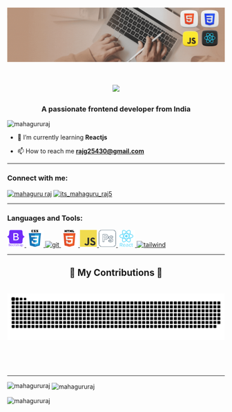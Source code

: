 ![logo](https://github.com/Mahagururaj/Mahagururaj/blob/main/Brown%20Transparent%20Minimalist%20Personal%20Profile%20New%20LinkedIn%20Banner.gif)
<h1 align="center">
    <img src="https://readme-typing-svg.herokuapp.com/?font=Righteous&size=35&center=true&vCenter=true&width=500&height=70&duration=4000&lines=Hi+There!+👋+I'm+Mahagururaj;" />
</h1>
<h3 align="center">A passionate frontend developer from India</h3>
<p align="left"> <img src="https://komarev.com/ghpvc/?username=mahagururaj&label=Profile%20views&color=0e75b6&style=flat" alt="mahagururaj" /> </p>

- 🌱 I’m currently learning **Reactjs**

- 📫 How to reach me **rajg25430@gmail.com**
<hr/>
<h3 align="left">Connect with me:</h3>
<p align="left">
<a href="https://linkedin.com/in/mahagururaj5" target="blank"><img align="center" src="https://raw.githubusercontent.com/rahuldkjain/github-profile-readme-generator/master/src/images/icons/Social/linked-in-alt.svg" alt="mahaguru raj" height="30" width="40" /></a>
<a href="https://instagram.com/its_mahaguru_raj5" target="blank"><img align="center" src="https://raw.githubusercontent.com/rahuldkjain/github-profile-readme-generator/master/src/images/icons/Social/instagram.svg" alt="its_mahaguru_raj5" height="30" width="40" /></a>
</p>
<hr/>
<h3 align="left">Languages and Tools:</h3>
<p align="left"> <a href="https://getbootstrap.com" target="_blank" rel="noreferrer"> <img src="https://raw.githubusercontent.com/devicons/devicon/master/icons/bootstrap/bootstrap-plain-wordmark.svg" alt="bootstrap" width="40" height="40"/> </a> <a href="https://www.w3schools.com/css/" target="_blank" rel="noreferrer"> <img src="https://raw.githubusercontent.com/devicons/devicon/master/icons/css3/css3-original-wordmark.svg" alt="css3" width="40" height="40"/> </a> <a href="https://git-scm.com/" target="_blank" rel="noreferrer"> <img src="https://www.vectorlogo.zone/logos/git-scm/git-scm-icon.svg" alt="git" width="40" height="40"/> </a> <a href="https://www.w3.org/html/" target="_blank" rel="noreferrer"> <img src="https://raw.githubusercontent.com/devicons/devicon/master/icons/html5/html5-original-wordmark.svg" alt="html5" width="40" height="40"/> </a> <a href="https://developer.mozilla.org/en-US/docs/Web/JavaScript" target="_blank" rel="noreferrer"> <img src="https://raw.githubusercontent.com/devicons/devicon/master/icons/javascript/javascript-original.svg" alt="javascript" width="40" height="40"/> </a> <a href="https://www.photoshop.com/en" target="_blank" rel="noreferrer"> <img src="https://raw.githubusercontent.com/devicons/devicon/master/icons/photoshop/photoshop-line.svg" alt="photoshop" width="40" height="40"/> </a> <a href="https://reactjs.org/" target="_blank" rel="noreferrer"> <img src="https://raw.githubusercontent.com/devicons/devicon/master/icons/react/react-original-wordmark.svg" alt="react" width="40" height="40"/> </a> <a href="https://tailwindcss.com/" target="_blank" rel="noreferrer"> <img src="https://www.vectorlogo.zone/logos/tailwindcss/tailwindcss-icon.svg" alt="tailwind" width="40" height="40"/> </a> </p>

<hr/>

<div align="center">
  <h2>🐍 My Contributions 🐍</h2>
  <br>
  <img alt="snake eating my contributions" src="https://raw.githubusercontent.com/salesp07/salesp07/output/github-contribution-grid-snake.svg" />
  
  <br/><br/><br/>
</div>

<hr/>

<p><img align="left" src="https://github-readme-stats.vercel.app/api/top-langs?username=mahagururaj&show_icons=true&locale=en&layout=compact" alt="mahagururaj" /></p>

<p>&nbsp;<img align="center" src="https://github-readme-stats.vercel.app/api?username=mahagururaj&show_icons=true&locale=en" alt="mahagururaj" /></p>

<p><img align="center" src="https://github-readme-streak-stats.herokuapp.com/?user=mahagururaj&" alt="mahagururaj" /></p>

